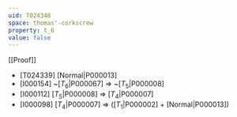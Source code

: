 ```yaml
---
uid: T024348
space: thomas'-corkscrew
property: t_6
value: false
---
```

[[Proof]]

* [T024339] [Normal|P000013]
* [I000154] ~[$T_6$|P000067] => ~[$T_5$|P000008]
* [I000112] [$T_5$|P000008] => [$T_4$|P000007]
* [I000098] [$T_4$|P000007] => ([$T_1$|P000002] + [Normal|P000013])

